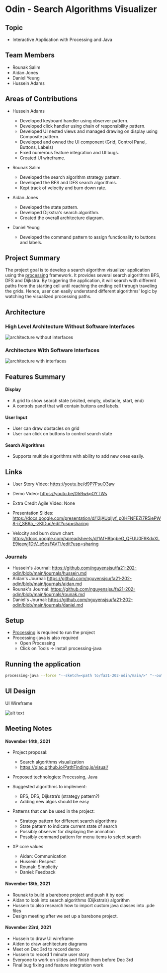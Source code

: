 # Odin - Search Algorithms Visualizer

## Topic

- Interactive Application with Processing and Java

## Team Members

- Rounak Salim
- Aidan Jones
- Daniel Yeung
- Hussein Adams

## Areas of Contributions

- Hussein Adams

  - Developed keyboard handler using observer pattern.
  - Developed click handler using chain of responsibility pattern.
  - Developed UI nested views and managed drawing on display using Composite pattern.
  - Developed and owned the UI component (Grid, Control Panel, Buttons, Labels)
  - Fixed numerous feature integration and UI bugs.
  - Created UI wireframe.

- Rounak Salim

  - Developed the search algorithm strategy pattern.
  - Developed the BFS and DFS search algorithms.
  - Kept track of velocity and burn down rate.

- Aidan Jones

  - Developed the state pattern.
  - Developed Dijkstra's search algorithm.
  - Created the overall architecture diagram.

- Daniel Yeung
  - Developed the command pattern to assign functionality to buttons and labels.

## Project Summary

The project goal is to develop a search algorithm visualizer application using the [processing](https://www.processing.org/) framework. It provides several search algorithms BFS, DFS and Dijkstra. By triggering the application, it will search with different paths from the starting cell until reaching the ending cell through traveling the grids. Hence, user can easily understand different algorithms' logic by watching the visualized processing paths.

## Architecture

### High Level Architecture Without Software Interfaces

![architecture without interfaces](images/architecture_no_sw_interfaces.png)

### Architecture With Software Interfaces

![architecture with interfaces](images/architecture_sw_interfaces.png)

## Features Summary
#### Display
- A grid to show search state (visited, empty, obstacle, start, end)
- A controls panel that will contain buttons and labels.
#### User Input
- User can draw obstacles on grid
- User can click on buttons to control search state
#### Search Algorithms
- Supports multiple algorithms with ability to add new ones easily.

## Links

- User Story Video: https://youtu.be/d9P7PsuO3aw
- Demo Video: https://youtu.be/D5RwkgOYTWs
- Extra Credit Agile Video: None

- Presentation Slides: https://docs.google.com/presentation/d/12jAUqIlyf_p0HFNFEZI7R5iePW8-i7_SB6a_-zKlDuc/edit?usp=sharing
- Velocity and burn down chart: https://docs.google.com/spreadsheets/d/1AfH8bgbeG_QFUU0F9KdxXLE9ieewj1DtV_e5osFAVTI/edit?usp=sharing

### Journals
- Hussein's Journal: https://github.com/nguyensjsu/fa21-202-odin/blob/main/journals/hussein.md
- Aidan's Journal: https://github.com/nguyensjsu/fa21-202-odin/blob/main/journals/aidan.md
- Rounak's Journal: https://github.com/nguyensjsu/fa21-202-odin/blob/main/journals/rounak.md
- Daniel's Journal: https://github.com/nguyensjsu/fa21-202-odin/blob/main/journals/daniel.md

## Setup

- [Processing](https://www.processing.org/) is required to run the project
- Processing-java is also required
  - Open Processing
  - Click on Tools -> install processing-java

## Running the application
```bash
processing-java --force "--sketch=<path to/fa21-202-odin/main/>" "--output=<path to/fa21-202-odin/main/out>" --run
```

## UI Design

UI Wireframe

![alt text](https://github.com/nguyensjsu/fa21-202-odin/blob/main/images/ui_wireframe.jpg)

## Meeting Notes

#### November 14th, 2021

- Project proposal:

  - Search algorithms visualization
  - https://qiao.github.io/PathFinding.js/visual/

- Proposed technologies: Processing, Java

- Suggested algorithms to implement:

  - BFS, DFS, Dijkstra’s (strategy pattern?)
  - Adding new algos should be easy

- Patterns that can be used in the project:

  - Strategy pattern for different search algorithms
  - State pattern to indicate current state of search
  - Possibly observer for displaying the animation
  - Possibly command pattern for menu items to select search

- XP core values
  - Aidan: Communication
  - Hussein: Respect
  - Rounak: Simplicity
  - Daniel: Feedback

#### November 18th, 2021

- Rounak to build a barebone project and push it by eod
- Aidan to look into search algorithms (Dijkstra’s) algorithm
- Hussein to also research how to import custom java classes into .pde files
- Design meeting after we set up a barebone project.


#### November 23rd, 2021

- Hussein to draw UI wireframe
- Aiden to draw architecture diagrams
- Meet on Dec 3rd to record demo
- Hussein to record 1 minute user story
- Everyone to work on slides and finish them before Dec 3rd
- Final bug fixing and feature integration work
